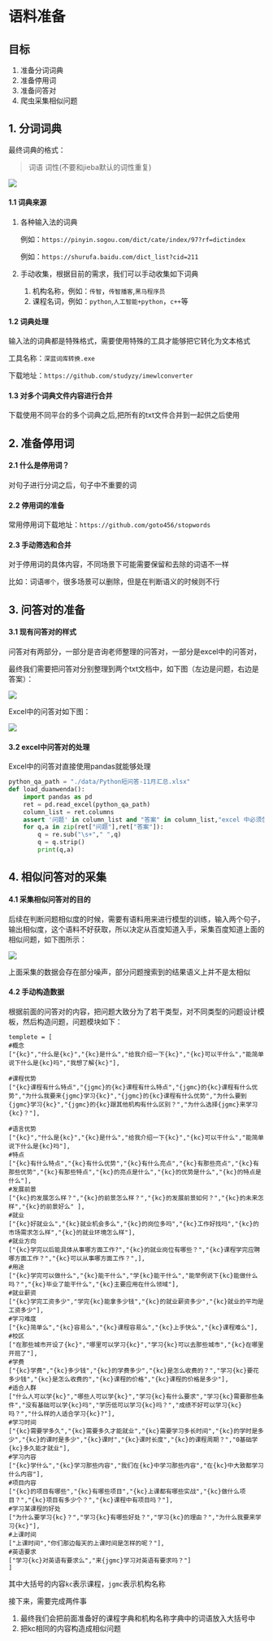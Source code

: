 # 语料准备

## 目标

1. 准备分词词典
2. 准备停用词
3. 准备问答对
4. 爬虫采集相似问题

## 1. 分词词典

最终词典的格式：

> 词语   词性(不要和jieba默认的词性重复)

![](../images/2.1/词典.png)



#### 1.1 词典来源

1. 各种输入法的词典

   例如：`https://pinyin.sogou.com/dict/cate/index/97?rf=dictindex`

   例如：`https://shurufa.baidu.com/dict_list?cid=211`

2. 手动收集，根据目前的需求，我们可以手动收集如下词典
   1. 机构名称，例如：`传智`，`传智播客`,`黑马程序员`
   2. 课程名词，例如：`python`,`人工智能+python`，`c++`等

#### 1.2 词典处理

输入法的词典都是特殊格式，需要使用特殊的工具才能够把它转化为文本格式

工具名称：`深蓝词库转换.exe`

下载地址：`https://github.com/studyzy/imewlconverter`

#### 1.3 对多个词典文件内容进行合并

下载使用不同平台的多个词典之后,把所有的txt文件合并到一起供之后使用



## 2. 准备停用词

#### 2.1 什么是停用词？

对句子进行分词之后，句子中不重要的词

#### 2.2 停用词的准备

常用停用词下载地址：`https://github.com/goto456/stopwords`

#### 2.3 手动筛选和合并

对于停用词的具体内容，不同场景下可能需要保留和去除的词语不一样

比如：词语`哪个`，很多场景可以删除，但是在判断语义的时候则不行



## 3. 问答对的准备

#### 3.1 现有问答对的样式

问答对有两部分，一部分是咨询老师整理的问答对，一部分是excel中的问答对，

最终我们需要把问答对分别整理到两个txt文档中，如下图（左边是问题，右边是答案）：

![](..\images\2.1\问答对.png)

Excel中的问答对如下图：

![](..\images\2.1\excel中的问题.png)



#### 3.2 excel中问答对的处理

Excel中的问答对直接使用pandas就能够处理

```python
python_qa_path = "./data/Python短问答-11月汇总.xlsx"
def load_duanwenda():
    import pandas as pd
    ret = pd.read_excel(python_qa_path)
    column_list = ret.columns
    assert '问题' in column_list and "答案" in column_list,"excel 中必须包含问题和答案"
    for q,a in zip(ret["问题"],ret["答案"]):
        q = re.sub("\s+"," ",q)
        q = q.strip()
        print(q,a)
```

## 4. 相似问答对的采集

#### 4.1 采集相似问答对的目的

后续在判断问题相似度的时候，需要有语料用来进行模型的训练，输入两个句子，输出相似度，这个语料不好获取，所以决定从百度知道入手，采集百度知道上面的相似问题，如下图所示：

![](..\images\2.1\百度相似问题搜索.png)

上面采集的数据会存在部分噪声，部分问题搜索到的结果语义上并不是太相似

#### 4.2 手动构造数据

根据前面的问答对的内容，把问题大致分为了若干类型，对不同类型的问题设计模板，然后构造问题，问题模块如下：

```
templete = [
#概念
["{kc}","什么是{kc}","{kc}是什么","给我介绍一下{kc}","{kc}可以干什么","能简单说下什么是{kc}吗","我想了解{kc}"],

#课程优势
["{kc}课程有什么特点","{jgmc}的{kc}课程有什么特点","{jgmc}的{kc}课程有什么优势","为什么我要来{jgmc}学习{kc}","{jgmc}的{kc}课程有什么优势","为什么要到{jgmc}学习{kc}","{jgmc}的{kc}跟其他机构有什么区别？","为什么选择{jgmc}来学习{kc}？"],

#语言优势
["{kc}","什么是{kc}","{kc}是什么","给我介绍一下{kc}","{kc}可以干什么","能简单说下什么是{kc}吗"], 
#特点
["{kc}有什么特点","{kc}有什么优势","{kc}有什么亮点","{kc}有那些亮点","{kc}有那些优势","{kc}有那些特点","{kc}的亮点是什么","{kc}的优势是什么","{kc}的特点是什么"],
#发展前景
["{kc}的发展怎么样？","{kc}的前景怎么样？","{kc}的发展前景如何？","{kc}的未来怎样","{kc}的前景好么" ],
#就业
["{kc}好就业么","{kc}就业机会多么","{kc}的岗位多吗","{kc}工作好找吗","{kc}的市场需求怎么样","{kc}的就业环境怎么样"],
#就业方向
["{kc}学完以后能具体从事哪方面工作?","{kc}的就业岗位有哪些？","{kc}课程学完应聘哪方面工作？","{kc}可以从事哪方面工作？",],
#用途
["{kc}学完可以做什么","{kc}能干什么","学{kc}能干什么","能举例说下{kc}能做什么吗？","{kc}毕业了能干什么","{kc}主要应用在什么领域"],
#就业薪资
["{kc}学完工资多少","学完{kc}能拿多少钱","{kc}的就业薪资多少","{kc}就业的平均是工资多少"],
#学习难度
["{kc}简单么","{kc}容易么","{kc}课程容易么","{kc}上手快么","{kc}课程难么"],
#校区
["在那些城市开设了{kc}","哪里可以学习{kc}","学习{kc}可以去那些城市","{kc}在哪里开班了"],
#学费
["{kc}学费","{kc}多少钱","{kc}的学费多少","{kc}是怎么收费的？","学习{kc}要花多少钱","{kc}是怎么收费的","{kc}课程的价格","{kc}课程的价格是多少"],
#适合人群
["什么人可以学{kc}","哪些人可以学{kc}","学习{kc}有什么要求","学习{kc}需要那些条件","没有基础可以学{kc}吗","学历低可以学习{kc}吗？","成绩不好可以学习{kc}吗？","什么样的人适合学习{kc}?"],
#学习时间
["{kc}需要学多久","{kc}需要多久才能就业","{kc}需要学习多长时间","{kc}的学时是多少","{kc}的课时是多少","{kc}课时","{kc}课时长度","{kc}的课程周期？","0基础学{kc}多久能才就业"],
#学习内容
["{kc}学什么","{kc}学习那些内容","我们在{kc}中学习那些内容","在{kc}中大致都学习什么内容"],
#项目内容
["{kc}的项目有哪些","{kc}有哪些项目","{kc}上课都有哪些实战","{kc}做什么项目？","{kc}项目有多少个？","{kc}课程中有项目吗？"],
#学习某课程的好处
["为什么要学习{kc}？","学习{kc}有哪些好处？","学习{kc}的理由？","为什么我要来学习{kc}"],
#上课时间
["上课时间","你们那边每天的上课时间是怎样的呢？"],
#英语要求
["学习{kc}对英语有要求么","来{jgmc}学习对英语有要求吗？"]
]
```

其中大括号的内容`kc`表示课程，`jgmc`表示机构名称

接下来，需要完成两件事

1. 最终我们会把前面准备好的课程字典和机构名称字典中的词语放入大括号中
2. 把kc相同的内容构造成相似问题